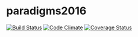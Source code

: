 # paradigms2016
[![Build Status](https://travis-ci.org/aliscafo/paradigms2016.svg?branch=master)](https://travis-ci.org/aliscafo/paradigms2016)
[![Code Climate](https://codeclimate.com/github/aliscafo/paradigms2016/badges/gpa.svg)](https://codeclimate.com/github/aliscafo/paradigms2016)
[![Coverage Status](https://coveralls.io/repos/github/aliscafo/paradigms2016/badge.svg?branch=master)](https://coveralls.io/github/aliscafo/paradigms2016?branch=master)
